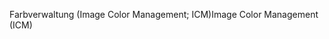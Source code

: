 <span data-ttu-id="c94e0-101">Farbverwaltung (Image Color Management; ICM)</span><span class="sxs-lookup"><span data-stu-id="c94e0-101">Image Color Management (ICM)</span></span>